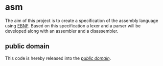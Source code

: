 asm
===

The aim of this project is to create a specification of the assembly language
using [EBNF][]. Based on this specification a lexer and a parser will be
developed along with an assembler and a disassembler.

[EBNF]: https://en.wikipedia.org/wiki/Extended_Backus%E2%80%93Naur_Form

public domain
-------------

This code is hereby released into the *[public domain][]*.

[public domain]: https://creativecommons.org/publicdomain/zero/1.0/
